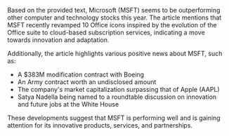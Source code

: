 Based on the provided text, Microsoft (MSFT) seems to be outperforming other computer and technology stocks this year. The article mentions that MSFT recently revamped 10 Office icons inspired by the evolution of the Office suite to cloud-based subscription services, indicating a move towards innovation and adaptation.

Additionally, the article highlights various positive news about MSFT, such as:

* A $383M modification contract with Boeing
* An Army contract worth an undisclosed amount
* The company's market capitalization surpassing that of Apple (AAPL)
* Satya Nadella being named to a roundtable discussion on innovation and future jobs at the White House

These developments suggest that MSFT is performing well and is gaining attention for its innovative products, services, and partnerships.